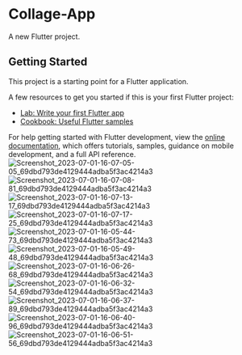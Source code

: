 # Collage-App

A new Flutter project.

## Getting Started

This project is a starting point for a Flutter application.

A few resources to get you started if this is your first Flutter project:

- [Lab: Write your first Flutter app](https://docs.flutter.dev/get-started/codelab)
- [Cookbook: Useful Flutter samples](https://docs.flutter.dev/cookbook)

For help getting started with Flutter development, view the
[online documentation](https://docs.flutter.dev/), which offers tutorials,
samples, guidance on mobile development, and a full API reference.
![Screenshot_2023-07-01-16-07-05-05_69dbd793de4129444adba5f3ac4214a3](https://github.com/darshanbhalani/Collage-App-master/assets/108427824/243335c8-1712-4750-a190-2fe226a45633)
![Screenshot_2023-07-01-16-07-08-81_69dbd793de4129444adba5f3ac4214a3](https://github.com/darshanbhalani/Collage-App-master/assets/108427824/50d52e0c-274a-43fd-9176-fbcb7fdd9aed)
![Screenshot_2023-07-01-16-07-13-17_69dbd793de4129444adba5f3ac4214a3](https://github.com/darshanbhalani/Collage-App-master/assets/108427824/5d2fa585-7bfb-43fc-86b1-813d2c18492b)
![Screenshot_2023-07-01-16-07-17-25_69dbd793de4129444adba5f3ac4214a3](https://github.com/darshanbhalani/Collage-App-master/assets/108427824/971e0471-cddd-4610-9249-a60900f07adb)
![Screenshot_2023-07-01-16-05-44-73_69dbd793de4129444adba5f3ac4214a3](https://github.com/darshanbhalani/Collage-App-master/assets/108427824/312b73f0-0c39-4572-9f99-186c6fe2194d)
![Screenshot_2023-07-01-16-05-49-48_69dbd793de4129444adba5f3ac4214a3](https://github.com/darshanbhalani/Collage-App-master/assets/108427824/8a70094b-8426-4480-aaf9-b3de63bece85)
![Screenshot_2023-07-01-16-06-26-68_69dbd793de4129444adba5f3ac4214a3](https://github.com/darshanbhalani/Collage-App-master/assets/108427824/d0f7c843-694d-4fb5-9472-86dbf55ee4dc)
![Screenshot_2023-07-01-16-06-32-54_69dbd793de4129444adba5f3ac4214a3](https://github.com/darshanbhalani/Collage-App-master/assets/108427824/b844ff6e-8e1b-46c7-b054-1adca46984d2)
![Screenshot_2023-07-01-16-06-37-89_69dbd793de4129444adba5f3ac4214a3](https://github.com/darshanbhalani/Collage-App-master/assets/108427824/a226d38b-cf0a-40d3-8437-b1467da071cd)
![Screenshot_2023-07-01-16-06-40-96_69dbd793de4129444adba5f3ac4214a3](https://github.com/darshanbhalani/Collage-App-master/assets/108427824/1d5e4ed5-eee0-4660-a605-5e8a02191cf8)
![Screenshot_2023-07-01-16-06-51-56_69dbd793de4129444adba5f3ac4214a3](https://github.com/darshanbhalani/Collage-App-master/assets/108427824/27e75ece-8d38-458c-b659-e8509552f2b7)

